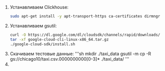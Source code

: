 1. Устанавливаем Clickhouse:
   ```sh
   sudo apt-get install -y apt-transport-https ca-certificates dirmngr && sudo apt-key adv --keyserver hkp://keyserver.ubuntu.com:80 --recv 8919F6BD2B48D754 && echo "deb https://packages.clickhouse.com/deb stable main" | sudo tee /etc/apt/sources.list.d/clickhouse.list && sudo apt-get update && sudo apt-get install -y clickhouse-server clickhouse-client
   ```
2. Устанавливаем gsutil:
   ```sh
   curl -O https://dl.google.com/dl/cloudsdk/channels/rapid/downloads/google-cloud-cli-linux-x86_64.tar.gz
   tar -xf google-cloud-cli-linux-x86_64.tar.gz
   ./google-cloud-sdk/install.sh
   ```
3. Скачиваем тестовые данные:
   '''sh
   mkdir ./taxi_data
   gsutil -m cp -R gs://chicago10/taxi.csv.0000000000[0-3]* ./taxi_data/
   '''
4. 
